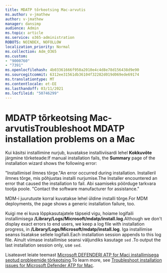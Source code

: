```yaml
---
title: MDATP tõrkeotsing Mac-arvutis
ms.author: v-jmathew
author: v-jmathew
manager: dansimp
audience: Admin
ms.topic: article
ms.service: o365-administration
ROBOTS: NOINDEX, NOFOLLOW
localization_priority: Normal
ms.collection: Adm_O365
ms.custom:
- "9000760"
- "7391"
ms.openlocfilehash: 4b03361666f950a2010e4c4d8e78d156438d9e90
ms.sourcegitcommit: 6312ee31561db36104f32282d019d069ede69174
ms.translationtype: MT
ms.contentlocale: et-EE
ms.lasthandoff: 03/11/2021
ms.locfileid: "50746299"
---
```

# <a name="troubleshoot-mdatp-installation-problems-on-a-mac"></a><span data-ttu-id="42c12-102">MDATP tõrkeotsing Mac-arvutis</span><span class="sxs-lookup"><span data-stu-id="42c12-102">Troubleshoot MDATP installation problems on a Mac</span></span>

<span data-ttu-id="42c12-103">Kui käsitsi installimine nurjub, kuvatakse installiviisardi lehel **Kokkuvõte** järgmine tõrketeade:</span><span class="sxs-lookup"><span data-stu-id="42c12-103">If manual installation fails, the **Summary** page of the installation wizard shows the following error:</span></span>

<span data-ttu-id="42c12-104">"Installimisel ilmnes tõrge.</span><span class="sxs-lookup"><span data-stu-id="42c12-104">"An error occurred during installation.</span></span> <span data-ttu-id="42c12-105">Installeril ilmnes tõrge, mis põhjustas installi nurjumise.</span><span class="sxs-lookup"><span data-stu-id="42c12-105">The Installer encountered an error that caused the installation to fail.</span></span> <span data-ttu-id="42c12-106">Abi saamiseks pöörduge tarkvara tootja poole. "</span><span class="sxs-lookup"><span data-stu-id="42c12-106">Contact the software manufacturer for assistance."</span></span>

<span data-ttu-id="42c12-107">MDM-i juurutuste korral kuvatakse lehel üldine installi tõrge.</span><span class="sxs-lookup"><span data-stu-id="42c12-107">For MDM deployments, the page shows a generic installation failure, too.</span></span>

<span data-ttu-id="42c12-108">Kuigi me ei kuva lõppkasutajatele täpseid vigu, hoiame logifaili installimisega **/Library/Logs/Microsoft/mdatp/install.log**.</span><span class="sxs-lookup"><span data-stu-id="42c12-108">Although we don't display exact errors to end users, we keep a log file with installation progress, in **/Library/Logs/Microsoft/mdatp/install.log**.</span></span> <span data-ttu-id="42c12-109">Iga installimise seanss lisatakse sellele logifaili.</span><span class="sxs-lookup"><span data-stu-id="42c12-109">Each installation session appends to this log file.</span></span> <span data-ttu-id="42c12-110">Ainult viimase installimise seansi väljundiks kasutage `sed` .</span><span class="sxs-lookup"><span data-stu-id="42c12-110">To output the last installation session only, use `sed`.</span></span>

<span data-ttu-id="42c12-111">Lisateavet leiate teemast [Microsoft DEFENDERI ATP for Maci installimisega seotud probleemide tõrkeotsing](https://go.microsoft.com/fwlink/?linkid=2144615).</span><span class="sxs-lookup"><span data-stu-id="42c12-111">To learn more, see [Troubleshoot installation issues for Microsoft Defender ATP for Mac](https://go.microsoft.com/fwlink/?linkid=2144615).</span></span>
